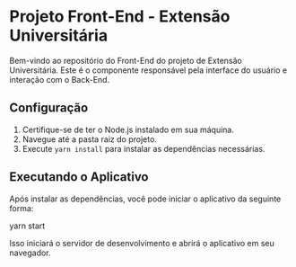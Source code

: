 # Projeto Front-End - Extensão Universitária

Bem-vindo ao repositório do Front-End do projeto de Extensão Universitária. Este é o componente responsável pela interface do usuário e interação com o Back-End.

## Configuração

1. Certifique-se de ter o Node.js instalado em sua máquina.
2. Navegue até a pasta raiz do projeto.
3. Execute `yarn install` para instalar as dependências necessárias.

## Executando o Aplicativo

Após instalar as dependências, você pode iniciar o aplicativo da seguinte forma:

yarn start

Isso iniciará o servidor de desenvolvimento e abrirá o aplicativo em seu navegador.
